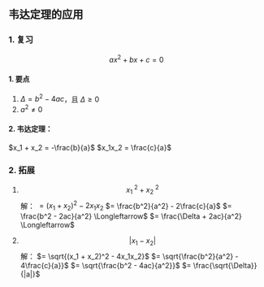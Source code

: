 ## 韦达定理的应用
### 1. 复习
$$ax^2 +bx + c = 0 $$
#### 1. 要点
1. $\Delta = b^2 - 4ac$，且 $\Delta \geq 0$ 
2. $a^2 \neq 0$

#### 2. 韦达定理：
$x_1 + x_2 = -\frac{b}{a}$
$x_1x_2 = \frac{c}{a}$

### 2. 拓展
1. $$x_1^{~2} + x_2^{~2}$$
解：
$= (x_1 + x_2)^2 - 2x_1x_2$
$= \frac{b^2}{a^2} - 2\frac{c}{a}$
$= \frac{b^2 - 2ac}{a^2} \Longleftarrow$ 
$= \frac{\Delta + 2ac}{a^2} \Longleftarrow$

2. $$|x_1 - x_2|$$
解：
$= \sqrt{(x_1 + x_2)^2 - 4x_1x_2}$
$= \sqrt{\frac{b^2}{a^2} - 4\frac{c}{a}}$
$= \sqrt{\frac{b^2 - 4ac}{a^2}}$
$= \frac{\sqrt{\Delta}}{|a|}$
